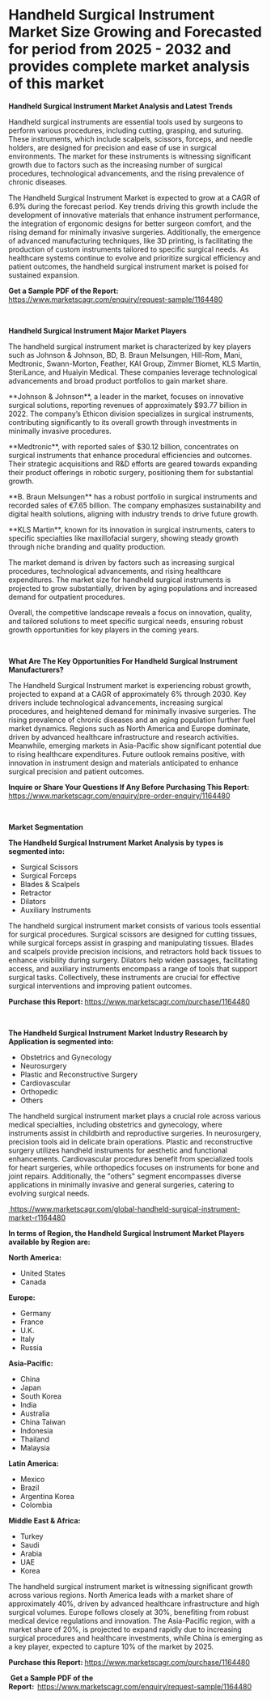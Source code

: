 <p><h1>Handheld Surgical Instrument Market Size Growing and Forecasted for period from 2025 - 2032 and provides complete market analysis of this market</h1></p><p><strong>Handheld Surgical Instrument Market Analysis and Latest Trends</strong></p>
<p><p>Handheld surgical instruments are essential tools used by surgeons to perform various procedures, including cutting, grasping, and suturing. These instruments, which include scalpels, scissors, forceps, and needle holders, are designed for precision and ease of use in surgical environments. The market for these instruments is witnessing significant growth due to factors such as the increasing number of surgical procedures, technological advancements, and the rising prevalence of chronic diseases.</p><p>The Handheld Surgical Instrument Market is expected to grow at a CAGR of 6.9% during the forecast period. Key trends driving this growth include the development of innovative materials that enhance instrument performance, the integration of ergonomic designs for better surgeon comfort, and the rising demand for minimally invasive surgeries. Additionally, the emergence of advanced manufacturing techniques, like 3D printing, is facilitating the production of custom instruments tailored to specific surgical needs. As healthcare systems continue to evolve and prioritize surgical efficiency and patient outcomes, the handheld surgical instrument market is poised for sustained expansion.</p></p>
<p><strong>Get a Sample PDF of the Report:&nbsp;</strong> <a href="https://www.marketscagr.com/enquiry/request-sample/1164480?utm_campaign=2004&utm_medium=2&utm_source=Github&utm_content=ia&utm_term=13042025&utm_id=handheld-surgical-instrument">https://www.marketscagr.com/enquiry/request-sample/1164480</a></p>
<p>&nbsp;</p>
<p><strong>Handheld Surgical Instrument Major Market Players</strong></p>
<p><p>The handheld surgical instrument market is characterized by key players such as Johnson & Johnson, BD, B. Braun Melsungen, Hill-Rom, Mani, Medtronic, Swann-Morton, Feather, KAI Group, Zimmer Biomet, KLS Martin, SteriLance, and Huaiyin Medical. These companies leverage technological advancements and broad product portfolios to gain market share.</p><p>**Johnson & Johnson**, a leader in the market, focuses on innovative surgical solutions, reporting revenues of approximately $93.77 billion in 2022. The company’s Ethicon division specializes in surgical instruments, contributing significantly to its overall growth through investments in minimally invasive procedures.</p><p>**Medtronic**, with reported sales of $30.12 billion, concentrates on surgical instruments that enhance procedural efficiencies and outcomes. Their strategic acquisitions and R&D efforts are geared towards expanding their product offerings in robotic surgery, positioning them for substantial growth.</p><p>**B. Braun Melsungen** has a robust portfolio in surgical instruments and recorded sales of €7.65 billion. The company emphasizes sustainability and digital health solutions, aligning with industry trends to drive future growth.</p><p>**KLS Martin**, known for its innovation in surgical instruments, caters to specific specialties like maxillofacial surgery, showing steady growth through niche branding and quality production.</p><p>The market demand is driven by factors such as increasing surgical procedures, technological advancements, and rising healthcare expenditures. The market size for handheld surgical instruments is projected to grow substantially, driven by aging populations and increased demand for outpatient procedures.</p><p>Overall, the competitive landscape reveals a focus on innovation, quality, and tailored solutions to meet specific surgical needs, ensuring robust growth opportunities for key players in the coming years.</p></p>
<p>&nbsp;</p>
<p><strong>What Are The Key Opportunities For Handheld Surgical Instrument Manufacturers?</strong></p>
<p><p>The Handheld Surgical Instrument market is experiencing robust growth, projected to expand at a CAGR of approximately 6% through 2030. Key drivers include technological advancements, increasing surgical procedures, and heightened demand for minimally invasive surgeries. The rising prevalence of chronic diseases and an aging population further fuel market dynamics. Regions such as North America and Europe dominate, driven by advanced healthcare infrastructure and research activities. Meanwhile, emerging markets in Asia-Pacific show significant potential due to rising healthcare expenditures. Future outlook remains positive, with innovation in instrument design and materials anticipated to enhance surgical precision and patient outcomes.</p></p>
<p><strong>Inquire or Share Your Questions If Any Before Purchasing This Report:</strong> <a href="https://www.marketscagr.com/enquiry/pre-order-enquiry/1164480?utm_campaign=2004&utm_medium=2&utm_source=Github&utm_content=ia&utm_term=13042025&utm_id=handheld-surgical-instrument">https://www.marketscagr.com/enquiry/pre-order-enquiry/1164480</a></p>
<p>&nbsp;</p>
<p><strong>Market Segmentation</strong></p>
<p><strong>The Handheld Surgical Instrument Market Analysis by types is segmented into:</strong></p>
<p><ul><li>Surgical Scissors</li><li>Surgical Forceps</li><li>Blades & Scalpels</li><li>Retractor</li><li>Dilators</li><li>Auxiliary Instruments</li></ul></p>
<p><p>The handheld surgical instrument market consists of various tools essential for surgical procedures. Surgical scissors are designed for cutting tissues, while surgical forceps assist in grasping and manipulating tissues. Blades and scalpels provide precision incisions, and retractors hold back tissues to enhance visibility during surgery. Dilators help widen passages, facilitating access, and auxiliary instruments encompass a range of tools that support surgical tasks. Collectively, these instruments are crucial for effective surgical interventions and improving patient outcomes.</p></p>
<p><strong>Purchase this Report:&nbsp;</strong><a href="https://www.marketscagr.com/purchase/1164480?utm_campaign=2004&utm_medium=2&utm_source=Github&utm_content=ia&utm_term=13042025&utm_id=handheld-surgical-instrument">https://www.marketscagr.com/purchase/1164480</a></p>
<p>&nbsp;</p>
<p><strong>The Handheld Surgical Instrument Market Industry Research by Application is segmented into:</strong></p>
<p><ul><li>Obstetrics and Gynecology</li><li>Neurosurgery</li><li>Plastic and Reconstructive Surgery</li><li>Cardiovascular</li><li>Orthopedic</li><li>Others</li></ul></p>
<p><p>The handheld surgical instrument market plays a crucial role across various medical specialties, including obstetrics and gynecology, where instruments assist in childbirth and reproductive surgeries. In neurosurgery, precision tools aid in delicate brain operations. Plastic and reconstructive surgery utilizes handheld instruments for aesthetic and functional enhancements. Cardiovascular procedures benefit from specialized tools for heart surgeries, while orthopedics focuses on instruments for bone and joint repairs. Additionally, the "others" segment encompasses diverse applications in minimally invasive and general surgeries, catering to evolving surgical needs.</p></p>
<p><a href="https://www.marketscagr.com/global-handheld-surgical-instrument-market-r1164480?utm_campaign=2004&utm_medium=2&utm_source=Github&utm_content=ia&utm_term=13042025&utm_id=handheld-surgical-instrument">&nbsp;https://www.marketscagr.com/global-handheld-surgical-instrument-market-r1164480</a></p>
<p><strong>In terms of Region, the Handheld Surgical Instrument Market Players available by Region are:</strong></p>
<p>
    <p> <strong> North America: </strong>
        <ul>
            <li>United States</li>
            <li>Canada</li>
        </ul>
        </p> 
    <p> <strong> Europe: </strong>
        <ul>
            <li>Germany</li>
            <li>France</li>
            <li>U.K.</li>
            <li>Italy</li>
            <li>Russia</li>
        </ul>
        </p> 
    <p> <strong> Asia-Pacific: </strong>
        <ul>
            <li>China</li>
            <li>Japan</li>
            <li>South Korea</li>
            <li>India</li>
            <li>Australia</li>
            <li>China Taiwan</li>
            <li>Indonesia</li>
            <li>Thailand</li>
            <li>Malaysia</li>
        </ul>
        </p> 
    <p> <strong> Latin America: </strong>
        <ul>
            <li>Mexico</li>
            <li>Brazil</li>
            <li>Argentina Korea</li>
            <li>Colombia</li>
        </ul>
        </p> 
    <p> <strong> Middle East & Africa: </strong>
        <ul>
            <li>Turkey</li>
            <li>Saudi</li>
            <li>Arabia</li>
            <li>UAE</li>
            <li>Korea</li>
        </ul>
    </p>
    </p>
<p><p>The handheld surgical instrument market is witnessing significant growth across various regions. North America leads with a market share of approximately 40%, driven by advanced healthcare infrastructure and high surgical volumes. Europe follows closely at 30%, benefiting from robust medical device regulations and innovation. The Asia-Pacific region, with a market share of 20%, is projected to expand rapidly due to increasing surgical procedures and healthcare investments, while China is emerging as a key player, expected to capture 10% of the market by 2025.</p></p>
<p><strong>Purchase this Report: </strong><a href="https://www.marketscagr.com/purchase/1164480?utm_campaign=2004&utm_medium=2&utm_source=Github&utm_content=ia&utm_term=13042025&utm_id=handheld-surgical-instrument">https://www.marketscagr.com/purchase/1164480</a></p>
<p>&nbsp;<strong>Get a Sample PDF of the Report:&nbsp;&nbsp;</strong><a href="https://www.marketscagr.com/enquiry/request-sample/1164480?utm_campaign=2004&utm_medium=2&utm_source=Github&utm_content=ia&utm_term=13042025&utm_id=handheld-surgical-instrument">https://www.marketscagr.com/enquiry/request-sample/1164480</a></p>
<p><strong></strong></p>
<p><p></p><p></p><p></p></p>